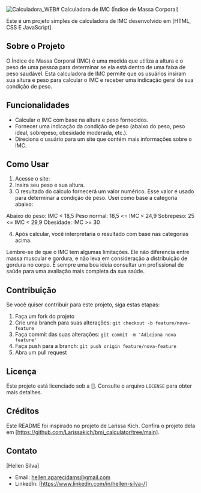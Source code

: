 ![Calculadora_WEB](https://github.com/hellen-moura/calculadora_IMC/assets/127620071/5b83affb-1d4c-4976-ba49-c6381a3f344e)# Calculadora de IMC (Índice de Massa Corporal)

Este é um projeto simples de calculadora de IMC desenvolvido em [HTML, CSS E JavaScript].



## Sobre o Projeto

O Índice de Massa Corporal (IMC) é uma medida que utiliza a altura e o peso de uma pessoa para determinar se ela está dentro de uma faixa de peso saudável. Esta calculadora de IMC permite que os usuários insiram sua altura e peso para calcular o IMC e receber uma indicação geral de sua condição de peso.

## Funcionalidades

- Calcular o IMC com base na altura e peso fornecidos.
- Fornecer uma indicação da condição de peso (abaixo do peso, peso ideal, sobrepeso, obesidade moderada, etc.).
- Direciona o usuário para um site que contém mais informações sobre o IMC.

## Como Usar

1. Acesse o site: 
2. Insira seu peso e sua altura.
3. O resultado do cálculo fornecerá um valor numérico. Esse valor é usado para determinar a condição de peso. Usei como base a categoria abaixo:

Abaixo do peso: IMC < 18,5
Peso normal: 18,5 <= IMC < 24,9
Sobrepeso: 25 <= IMC < 29,9
Obesidade: IMC >= 30

4. Após calcular, você interpretaria o resultado com base nas categorias acima.

Lembre-se de que o IMC tem algumas limitações. Ele não diferencia entre massa muscular e gordura, e não leva em consideração a distribuição de gordura no corpo. É sempre uma boa ideia consultar um profissional de saúde para uma avaliação mais completa da sua saúde.

## Contribuição

Se você quiser contribuir para este projeto, siga estas etapas:

1. Faça um fork do projeto
2. Crie uma branch para suas alterações: `git checkout -b feature/nova-feature`
3. Faça commit das suas alterações: `git commit -m 'Adiciona nova feature'`
4. Faça push para a branch: `git push origin feature/nova-feature`
5. Abra um pull request

## Licença

Este projeto está licenciado sob a []. Consulte o arquivo `LICENSE` para obter mais detalhes.

## Créditos

Este README foi inspirado no projeto de Larissa Kich. Confira o projeto dela em [https://github.com/Larissakich/bmi_calculator/tree/main].
## Contato

[Hellen Silva]
- Email: hellen.aparecidams@gmail.com
- LinkedIn: [https://www.linkedin.com/in/hellen-silva-/]
